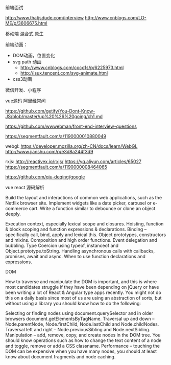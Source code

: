 前端面试

<http://www.thatjsdude.com/interview>
<http://www.cnblogs.com/LO-ME/p/3606675.html>

移动端
混合式 原生

前端动画：
* DOM动画，位置变化
* svg path 动画
  * <http://www.cnblogs.com/coco1s/p/6225973.html>
  * <http://isux.tencent.com/svg-animate.html>
* css3动画

微信开发、小程序

vue源码 阿里经常问

<https://github.com/getify/You-Dont-Know-JS/blob/master/up%20%26%20going/ch1.md>

<https://github.com/wwwebman/front-end-interview-questions>

<https://segmentfault.com/a/1190000010880049>

webgl: <https://developer.mozilla.org/zh-CN/docs/learn/WebGL>
<http://www.jianshu.com/p/e3d8a244f3d9>

rxjs: <http://reactivex.io/rxjs/>
<https://yq.aliyun.com/articles/65027>
<https://segmentfault.com/a/1190000008464065>

<https://github.com/qiu-deqing/google>

vue react 源码解析

Build the layout and interactions of common web applications, such as the Netflix browser site.
Implement widgets like a date picker, carousel or e-commerce cart.
Write a function similar to debounce or clone an object deeply.

Execution context, especially lexical scope and closures.
Hoisting, function & block scoping and function expressions & declarations.
Binding – specifically call, bind, apply and lexical this.
Object prototypes, constructors and mixins.
Composition and high order functions.
Event delegation and bubbling.
Type Coercion using typeof, instanceof and Object.prototype.toString.
Handling asynchronous calls with callbacks, promises, await and async.
When to use function declarations and expressions.

DOM

How to traverse and manipulate the DOM is important, and this is where most candidates struggle if they have been depending on jQuery or have been writing a lot of React & Angular type apps recently. You might not do this on a daily basis since most of us are using an abstraction of sorts, but without using a library you should know how to do the following:

Selecting or finding nodes using document.querySelector and in older browsers document.getElementsByTagName.
Traversal up and down – Node.parentNode, Node.firstChild, Node.lastChild and Node.childNodes.
Traversal left and right – Node.previousSibling and Node.nextSibling.
Manipulation – add, remove, copy, and create nodes in the DOM tree. You should know operations such as how to change the text content of a node and toggle, remove or add a CSS classname.
Performance – touching the DOM can be expensive when you have many nodes, you should at least know about document fragments and node caching.